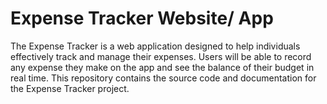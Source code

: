 # Expense Tracker Website/ App

The Expense Tracker is a web application designed to help individuals effectively track and manage their expenses. Users will be able to record any expense they make on the app and see the balance of their budget in real time. This repository contains the source code and documentation for the Expense Tracker project.
